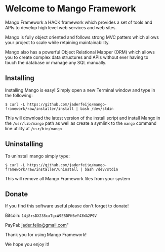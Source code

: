 Welcome to Mango Framework
====================================

Mango Framework a HACK framework which provides a set of tools and APIs
to develop high level web services and web sites.

Mango is fully object oriented and follows strong MVC patters which allows
your project to scale while retaining maintainability.

Mango also has a powerful Object Relational Mapper (ORM) which allows you
to create complex data structures and APIs without ever having to touch
the database or manage any SQL manually.

Installing
------------------------------------

Installing Mango is easy! Simply open a new Terminal window and type in
the following:

 `$ curl -L https://github.com/jaderfeijo/mango-framework/raw/installer/install | bash /dev/stdin`
 
This will download the latest version of the install script and install Mango in the `/usr/lib/mango`
path as well as create a symlink to the `mango` command line utility at `/usr/bin/mango`

Uninstalling
------------------------------------

To uninstall mango simply type:

 `$ curl -L https://github.com/jaderfeijo/mango-framework/raw/installer/uninstall | bash /dev/stdin`
 
This will remove all Mango Framework files from your system

Donate
------------------------------------

If you find this software useful please don't forget to donate!

Bitcoin: `14j8rsDX238cxTgcW9EBDFK6eY43WA2P9V`

PayPal: jader.feijo@gmail.com"

Thank you for using Mango Framework!

We hope you enjoy it!